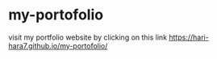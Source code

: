 # my-portofolio
visit my portfolio website by clicking on this link https://hari-hara7.github.io/my-portofolio/ 
